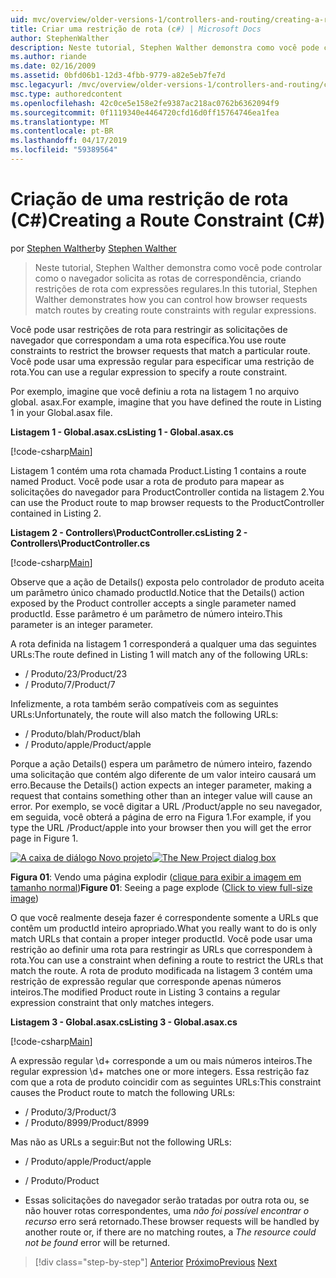 ```yaml
---
uid: mvc/overview/older-versions-1/controllers-and-routing/creating-a-route-constraint-cs
title: Criar uma restrição de rota (c#) | Microsoft Docs
author: StephenWalther
description: Neste tutorial, Stephen Walther demonstra como você pode controlar como o navegador solicita as rotas de correspondência, criando restrições de rota com expressões regulares.
ms.author: riande
ms.date: 02/16/2009
ms.assetid: 0bfd06b1-12d3-4fbb-9779-a82e5eb7fe7d
msc.legacyurl: /mvc/overview/older-versions-1/controllers-and-routing/creating-a-route-constraint-cs
msc.type: authoredcontent
ms.openlocfilehash: 42c0ce5e158e2fe9387ac218ac0762b6362094f9
ms.sourcegitcommit: 0f1119340e4464720cfd16d0ff15764746ea1fea
ms.translationtype: MT
ms.contentlocale: pt-BR
ms.lasthandoff: 04/17/2019
ms.locfileid: "59389564"
---
```

# <a name="creating-a-route-constraint-c"></a><span data-ttu-id="fb5c4-103">Criação de uma restrição de rota (C#)</span><span class="sxs-lookup"><span data-stu-id="fb5c4-103">Creating a Route Constraint (C#)</span></span>

<span data-ttu-id="fb5c4-104">por [Stephen Walther](https://github.com/StephenWalther)</span><span class="sxs-lookup"><span data-stu-id="fb5c4-104">by [Stephen Walther](https://github.com/StephenWalther)</span></span>

> <span data-ttu-id="fb5c4-105">Neste tutorial, Stephen Walther demonstra como você pode controlar como o navegador solicita as rotas de correspondência, criando restrições de rota com expressões regulares.</span><span class="sxs-lookup"><span data-stu-id="fb5c4-105">In this tutorial, Stephen Walther demonstrates how you can control how browser requests match routes by creating route constraints with regular expressions.</span></span>


<span data-ttu-id="fb5c4-106">Você pode usar restrições de rota para restringir as solicitações de navegador que correspondam a uma rota específica.</span><span class="sxs-lookup"><span data-stu-id="fb5c4-106">You use route constraints to restrict the browser requests that match a particular route.</span></span> <span data-ttu-id="fb5c4-107">Você pode usar uma expressão regular para especificar uma restrição de rota.</span><span class="sxs-lookup"><span data-stu-id="fb5c4-107">You can use a regular expression to specify a route constraint.</span></span>

<span data-ttu-id="fb5c4-108">Por exemplo, imagine que você definiu a rota na listagem 1 no arquivo global. asax.</span><span class="sxs-lookup"><span data-stu-id="fb5c4-108">For example, imagine that you have defined the route in Listing 1 in your Global.asax file.</span></span>

<span data-ttu-id="fb5c4-109">**Listagem 1 - Global.asax.cs**</span><span class="sxs-lookup"><span data-stu-id="fb5c4-109">**Listing 1 - Global.asax.cs**</span></span>

[!code-csharp[Main](creating-a-route-constraint-cs/samples/sample1.cs)]

<span data-ttu-id="fb5c4-110">Listagem 1 contém uma rota chamada Product.</span><span class="sxs-lookup"><span data-stu-id="fb5c4-110">Listing 1 contains a route named Product.</span></span> <span data-ttu-id="fb5c4-111">Você pode usar a rota de produto para mapear as solicitações do navegador para ProductController contida na listagem 2.</span><span class="sxs-lookup"><span data-stu-id="fb5c4-111">You can use the Product route to map browser requests to the ProductController contained in Listing 2.</span></span>

<span data-ttu-id="fb5c4-112">**Listagem 2 - Controllers\ProductController.cs**</span><span class="sxs-lookup"><span data-stu-id="fb5c4-112">**Listing 2 - Controllers\ProductController.cs**</span></span>

[!code-csharp[Main](creating-a-route-constraint-cs/samples/sample2.cs)]

<span data-ttu-id="fb5c4-113">Observe que a ação de Details() exposta pelo controlador de produto aceita um parâmetro único chamado productId.</span><span class="sxs-lookup"><span data-stu-id="fb5c4-113">Notice that the Details() action exposed by the Product controller accepts a single parameter named productId.</span></span> <span data-ttu-id="fb5c4-114">Esse parâmetro é um parâmetro de número inteiro.</span><span class="sxs-lookup"><span data-stu-id="fb5c4-114">This parameter is an integer parameter.</span></span>

<span data-ttu-id="fb5c4-115">A rota definida na listagem 1 corresponderá a qualquer uma das seguintes URLs:</span><span class="sxs-lookup"><span data-stu-id="fb5c4-115">The route defined in Listing 1 will match any of the following URLs:</span></span>

- <span data-ttu-id="fb5c4-116">/ Produto/23</span><span class="sxs-lookup"><span data-stu-id="fb5c4-116">/Product/23</span></span>
- <span data-ttu-id="fb5c4-117">/ Produto/7</span><span class="sxs-lookup"><span data-stu-id="fb5c4-117">/Product/7</span></span>

<span data-ttu-id="fb5c4-118">Infelizmente, a rota também serão compatíveis com as seguintes URLs:</span><span class="sxs-lookup"><span data-stu-id="fb5c4-118">Unfortunately, the route will also match the following URLs:</span></span>

- <span data-ttu-id="fb5c4-119">/ Produto/blah</span><span class="sxs-lookup"><span data-stu-id="fb5c4-119">/Product/blah</span></span>
- <span data-ttu-id="fb5c4-120">/ Produto/apple</span><span class="sxs-lookup"><span data-stu-id="fb5c4-120">/Product/apple</span></span>

<span data-ttu-id="fb5c4-121">Porque a ação Details() espera um parâmetro de número inteiro, fazendo uma solicitação que contém algo diferente de um valor inteiro causará um erro.</span><span class="sxs-lookup"><span data-stu-id="fb5c4-121">Because the Details() action expects an integer parameter, making a request that contains something other than an integer value will cause an error.</span></span> <span data-ttu-id="fb5c4-122">Por exemplo, se você digitar a URL /Product/apple no seu navegador, em seguida, você obterá a página de erro na Figura 1.</span><span class="sxs-lookup"><span data-stu-id="fb5c4-122">For example, if you type the URL /Product/apple into your browser then you will get the error page in Figure 1.</span></span>


<span data-ttu-id="fb5c4-123">[![A caixa de diálogo Novo projeto](creating-a-route-constraint-cs/_static/image1.jpg)](creating-a-route-constraint-cs/_static/image1.png)</span><span class="sxs-lookup"><span data-stu-id="fb5c4-123">[![The New Project dialog box](creating-a-route-constraint-cs/_static/image1.jpg)](creating-a-route-constraint-cs/_static/image1.png)</span></span>

<span data-ttu-id="fb5c4-124">**Figura 01**: Vendo uma página explodir ([clique para exibir a imagem em tamanho normal](creating-a-route-constraint-cs/_static/image2.png))</span><span class="sxs-lookup"><span data-stu-id="fb5c4-124">**Figure 01**: Seeing a page explode ([Click to view full-size image](creating-a-route-constraint-cs/_static/image2.png))</span></span>


<span data-ttu-id="fb5c4-125">O que você realmente deseja fazer é correspondente somente a URLs que contêm um productId inteiro apropriado.</span><span class="sxs-lookup"><span data-stu-id="fb5c4-125">What you really want to do is only match URLs that contain a proper integer productId.</span></span> <span data-ttu-id="fb5c4-126">Você pode usar uma restrição ao definir uma rota para restringir as URLs que correspondem à rota.</span><span class="sxs-lookup"><span data-stu-id="fb5c4-126">You can use a constraint when defining a route to restrict the URLs that match the route.</span></span> <span data-ttu-id="fb5c4-127">A rota de produto modificada na listagem 3 contém uma restrição de expressão regular que corresponde apenas números inteiros.</span><span class="sxs-lookup"><span data-stu-id="fb5c4-127">The modified Product route in Listing 3 contains a regular expression constraint that only matches integers.</span></span>

<span data-ttu-id="fb5c4-128">**Listagem 3 - Global.asax.cs**</span><span class="sxs-lookup"><span data-stu-id="fb5c4-128">**Listing 3 - Global.asax.cs**</span></span>

[!code-csharp[Main](creating-a-route-constraint-cs/samples/sample3.cs)]

<span data-ttu-id="fb5c4-129">A expressão regular \d+ corresponde a um ou mais números inteiros.</span><span class="sxs-lookup"><span data-stu-id="fb5c4-129">The regular expression \d+ matches one or more integers.</span></span> <span data-ttu-id="fb5c4-130">Essa restrição faz com que a rota de produto coincidir com as seguintes URLs:</span><span class="sxs-lookup"><span data-stu-id="fb5c4-130">This constraint causes the Product route to match the following URLs:</span></span>

- <span data-ttu-id="fb5c4-131">/ Produto/3</span><span class="sxs-lookup"><span data-stu-id="fb5c4-131">/Product/3</span></span>
- <span data-ttu-id="fb5c4-132">/ Produto/8999</span><span class="sxs-lookup"><span data-stu-id="fb5c4-132">/Product/8999</span></span>

<span data-ttu-id="fb5c4-133">Mas não as URLs a seguir:</span><span class="sxs-lookup"><span data-stu-id="fb5c4-133">But not the following URLs:</span></span>

- <span data-ttu-id="fb5c4-134">/ Produto/apple</span><span class="sxs-lookup"><span data-stu-id="fb5c4-134">/Product/apple</span></span>
- <span data-ttu-id="fb5c4-135">/ Produto</span><span class="sxs-lookup"><span data-stu-id="fb5c4-135">/Product</span></span>

- <span data-ttu-id="fb5c4-136">Essas solicitações do navegador serão tratadas por outra rota ou, se não houver rotas correspondentes, uma *não foi possível encontrar o recurso* erro será retornado.</span><span class="sxs-lookup"><span data-stu-id="fb5c4-136">These browser requests will be handled by another route or, if there are no matching routes, a *The resource could not be found* error will be returned.</span></span>

> [!div class="step-by-step"]
> <span data-ttu-id="fb5c4-137">[Anterior](creating-custom-routes-cs.md)
> [Próximo](creating-a-custom-route-constraint-cs.md)</span><span class="sxs-lookup"><span data-stu-id="fb5c4-137">[Previous](creating-custom-routes-cs.md)
[Next](creating-a-custom-route-constraint-cs.md)</span></span>
